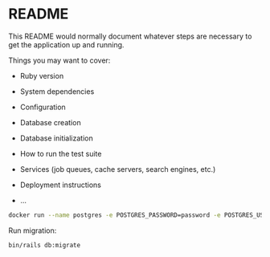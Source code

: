 # README

This README would normally document whatever steps are necessary to get the
application up and running.

Things you may want to cover:

* Ruby version

* System dependencies

* Configuration

* Database creation

* Database initialization

* How to run the test suite

* Services (job queues, cache servers, search engines, etc.)

* Deployment instructions

* ...

```bash
docker run --name postgres -e POSTGRES_PASSWORD=password -e POSTGRES_USER=user -e POSTGRES_DB=yana -p 5432:5432 --rm postgres
```

Run migration:
```bash
bin/rails db:migrate
```
